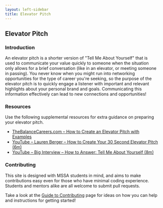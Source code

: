 ```yaml
---
layout: left-sidebar
title: Elevator Pitch
---
```


## Elevator Pitch

### Introduction

An elevator pitch is a shorter version of "Tell Me About Yourself" that is used to communicate your value quickly to someone when the situation only allows for a brief conversation (like in an elevator, or meeting someone in passing).  You never know when you might run into networking opportunities for the type of career you're seeking, so the purpose of the elevator pitch is to quickly engage a listener with important and relevant highlights about your personal brand and goals.  Communicating this information effectively can lead to new connections and opportunities!

### Resources

Use the following supplemental resources for extra guidance on preparing your elevator pitch.

* [TheBalanceCareers.com – How to Create an Elevator Pitch with Examples](https://www.thebalancecareers.com/elevator-speech-examples-and-writing-tips-2061976)
* [YouTube – Lauren Berger – How to Create Your 30 Second Elevator Pitch (6m)](https://www.youtube.com/watch?v=Lb0Yz_5ZYzI)
* [YouTube – Big Interview – How to Answer: Tell Me About Yourself (8m)](https://www.youtube.com/watch?v=MmFuWmzeiDs)

### Contributing

This site is designed with MSSA students in mind, and aims to make contributions easy even for those who have minimal coding experience.  Students and mentors alike are all welcome to submit pull requests.

Take a look at the [Guide to Contributing](/contributing.html) page for ideas on how you can help and instructions for getting started!
